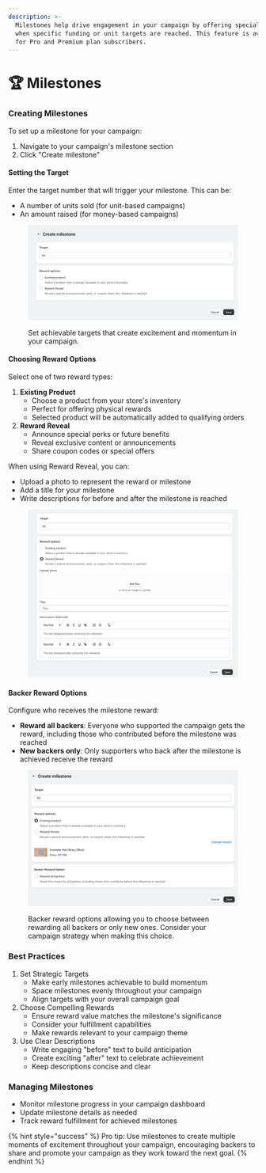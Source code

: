 ```yaml
---
description: >-
  Milestones help drive engagement in your campaign by offering special rewards
  when specific funding or unit targets are reached. This feature is available
  for Pro and Premium plan subscribers.
---
```


# 🏆 Milestones

### Creating Milestones

To set up a milestone for your campaign:

1. Navigate to your campaign's milestone section
2. Click "Create milestone"

#### Setting the Target

Enter the target number that will trigger your milestone. This can be:

* A number of units sold (for unit-based campaigns)
* An amount raised (for money-based campaigns)

<figure><img src="../.gitbook/assets/FP-milestone-1 .png" alt=""><figcaption><p>Set achievable targets that create excitement and momentum in your campaign.</p></figcaption></figure>

#### Choosing Reward Options

Select one of two reward types:

1. **Existing Product**
   * Choose a product from your store's inventory
   * Perfect for offering physical rewards
   * Selected product will be automatically added to qualifying orders
2. **Reward Reveal**
   * Announce special perks or future benefits
   * Reveal exclusive content or announcements
   * Share coupon codes or special offers

When using Reward Reveal, you can:

* Upload a photo to represent the reward or milestone
* Add a title for your milestone
* Write descriptions for before and after the milestone is reached

<figure><img src="../.gitbook/assets/FP-milestone-3.png" alt=""><figcaption></figcaption></figure>

#### Backer Reward Options

Configure who receives the milestone reward:

* **Reward all backers**: Everyone who supported the campaign gets the reward, including those who contributed before the milestone was reached
* **New backers only**: Only supporters who back after the milestone is achieved receive the reward

<figure><img src="../.gitbook/assets/FP-milestone-2.png" alt=""><figcaption><p>Backer reward options allowing you to choose between rewarding all backers or only new ones. Consider your campaign strategy when making this choice.</p></figcaption></figure>

### Best Practices

1. Set Strategic Targets
   * Make early milestones achievable to build momentum
   * Space milestones evenly throughout your campaign
   * Align targets with your overall campaign goal
2. Choose Compelling Rewards
   * Ensure reward value matches the milestone's significance
   * Consider your fulfillment capabilities
   * Make rewards relevant to your campaign theme
3. Use Clear Descriptions
   * Write engaging "before" text to build anticipation
   * Create exciting "after" text to celebrate achievement
   * Keep descriptions concise and clear

### Managing Milestones

* Monitor milestone progress in your campaign dashboard
* Update milestone details as needed
* Track reward fulfillment for achieved milestones

{% hint style="success" %}
Pro tip: Use milestones to create multiple moments of excitement throughout your campaign, encouraging backers to share and promote your campaign as they work toward the next goal.
{% endhint %}
